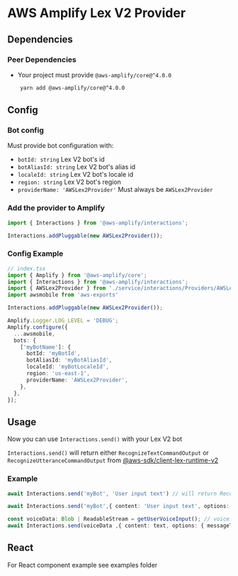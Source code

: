 # AWS Amplify Lex V2 Provider

## Dependencies

### Peer Dependencies

- Your project must provide `@aws-amplify/core@^4.0.0`

```sh
    yarn add @aws-amplify/core@^4.0.0
```

## Config

### Bot config

Must provide bot configuration with:

- `botId: string` Lex V2 bot's id
- `botAliasId: string` Lex V2 bot's alias id
- `localeId: string` Lex V2 bot's locale id
- `region: string` Lex V2 bot's region
- `providerName: 'AWSLex2Provider'` Must always be `AWSLex2Provider` 


### Add the provider to Amplify

```ts
import { Interactions } from '@aws-amplify/interactions';

Interactions.addPluggable(new AWSLex2Provider());
```

### Config Example

```ts
// index.tsx
import { Amplify } from '@aws-amplify/core';
import { Interactions } from '@aws-amplify/interactions';
import { AWSLex2Provider } from './service/interactions/Providers/AWSLex2Provider';
import awsmobile from 'aws-exports'

Interactions.addPluggable(new AWSLex2Provider());

Amplify.Logger.LOG_LEVEL = 'DEBUG';
Amplify.configure({
  ...awsmobile,
  bots: {
    ['myBotName']: {
      botId: 'myBotId',
      botAliasId: 'myBotAliasId',
      localeId: 'myBotLocaleId',
      region: 'us-east-1',
      providerName: 'AWSLex2Provider',
    },
  },
});
```

## Usage

Now you can use `Interactions.send()` with your Lex V2 bot

`Interactions.send()` will return either `RecognizeTextCommandOutput` or `RecognizeUtteranceCommandOutput` from [@aws-sdk/client-lex-runtime-v2](https://www.npmjs.com/package/@aws-sdk/client-lex-runtime-v2)

### Example
```ts
await Interactions.send('myBot', 'User input text') // will return RecognizeTextCommandOutput

await Interactions.send('myBot',{ content: 'User input text', options: { messageType: 'text' } }); // will return RecognizeUtteranceCommandOutput

const voiceData: Blob | ReadableStream = getUserVoiceInput(); // voice data must be either Blob or ReadableStream
await Interactions.send(voiceData ,{ content: text, options: { messageType: 'voice' } }); // will return RecognizeUtteranceCommandOutput
```

## React

For React component example see examples folder